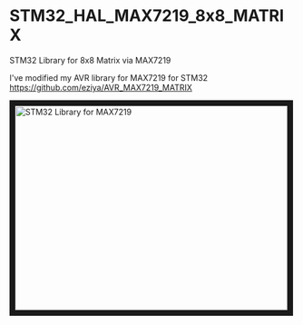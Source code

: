 # STM32_HAL_MAX7219_8x8_MATRIX
STM32 Library for 8x8 Matrix via MAX7219

I've modified my AVR library for MAX7219 for STM32 <br>
https://github.com/eziya/AVR_MAX7219_MATRIX <br>

<a href="https://youtu.be/zVLdDDQYIkA" target="_blank"><img src="https://i9.ytimg.com/vi/zVLdDDQYIkA/mq1.jpg?sqp=CMC58-QF&rs=AOn4CLCiWf9pepQL-gcLNIIuvQflFe90SQ" 
alt="STM32 Library for MAX7219" width="480" height="360" border="10" /></a>
